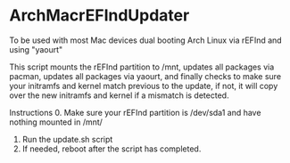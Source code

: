 # ArchMacrEFIndUpdater
To be used with most Mac devices dual booting Arch Linux via rEFInd and using "yaourt"

This script mounts the rEFInd partition to /mnt, updates all packages via pacman, updates all packages via yaourt, and finally checks to make sure your initramfs and kernel match previous to the update, if not, it will copy over the new initramfs and kernel if a mismatch is detected.

Instructions
0. Make sure your rEFInd partition is /dev/sda1 and have nothing mounted in /mnt/
1. Run the update.sh script
2. If needed, reboot after the script has completed.
